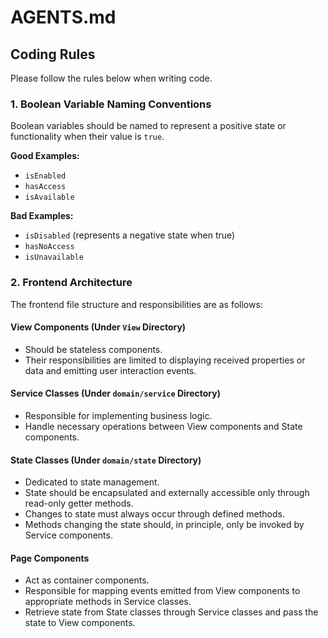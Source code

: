 # AGENTS.md

## Coding Rules

Please follow the rules below when writing code.

### 1. Boolean Variable Naming Conventions

Boolean variables should be named to represent a positive state or functionality when their value is `true`.

**Good Examples:**

* `isEnabled`
* `hasAccess`
* `isAvailable`

**Bad Examples:**

* `isDisabled` (represents a negative state when true)
* `hasNoAccess`
* `isUnavailable`

### 2. Frontend Architecture

The frontend file structure and responsibilities are as follows:

#### View Components (Under `View` Directory)

* Should be stateless components.
* Their responsibilities are limited to displaying received properties or data and emitting user interaction events.

#### Service Classes (Under `domain/service` Directory)

* Responsible for implementing business logic.
* Handle necessary operations between View components and State components.

#### State Classes (Under `domain/state` Directory)

* Dedicated to state management.
* State should be encapsulated and externally accessible only through read-only getter methods.
* Changes to state must always occur through defined methods.
* Methods changing the state should, in principle, only be invoked by Service components.

#### Page Components

* Act as container components.
* Responsible for mapping events emitted from View components to appropriate methods in Service classes.
* Retrieve state from State classes through Service classes and pass the state to View components.
